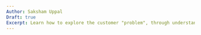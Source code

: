 ```yaml
---
Author: Saksham Uppal
Draft: true
Excerpt: Learn how to explore the customer "problem", through understanding customer needs and behaviours, and assess opportunities.
---
```

